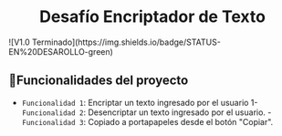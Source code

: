 <h1 align="center"> Desafío Encriptador de Texto</h1>
 ![V1.0 Terminado](https://img.shields.io/badge/STATUS-EN%20DESAROLLO-green)

 ## :hammer:Funcionalidades del proyecto

- `Funcionalidad 1`: Encriptar un texto ingresado por el usuario 1- `Funcionalidad 2`: Desencriptar un texto ingresado por el usuario. - `Funcionalidad 3`: Copiado a portapapeles desde el botón "Copiar".
 

